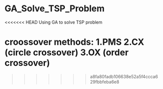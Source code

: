 # GA_Solve_TSP_Problem

<<<<<<< HEAD
Using GA to solve TSP problem 


croossover methods:
    1.PMS
    2.CX (circle crossover)
    3.OX (order crossover)
=======
>>>>>>> a8fa80fadb106638e52a5f4ccca629fbbfeba6e8
